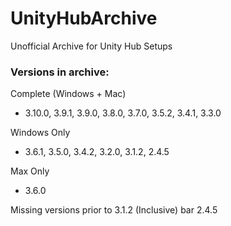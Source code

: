 # UnityHubArchive
Unofficial Archive for Unity Hub Setups

### Versions in archive:
Complete (Windows + Mac)
- 3.10.0, 3.9.1, 3.9.0, 3.8.0, 3.7.0, 3.5.2, 3.4.1, 3.3.0
  
Windows Only
- 3.6.1, 3.5.0, 3.4.2, 3.2.0, 3.1.2, 2.4.5
  
Max Only
- 3.6.0

Missing versions prior to 3.1.2 (Inclusive) bar 2.4.5
